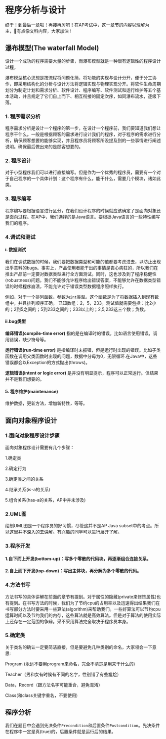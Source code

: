 程序分析与设计
=====
终于！到最后一章啦！再接再厉吧！在AP考试中，这一章节的内容以理解为主，有点像文科内容，大家加油！

瀑布模型(The waterfall Model)
-----
设计一个成功的程序需要大量的步骤，而瀑布模型就是一种很有逻辑性的程序设计过程。


瀑布模型核心思想是按流程将问题化简，将功能的实现与设计分开，便于分工协作，即采用结构化的分析与设计方法将逻辑实现与物理实现分开。将软件生命周期划分为制定计划和需求分析、软件设计、程序编写、软件测试和运行维护等五个基本活动，并且规定了它们自上而下、相互衔接的固定次序，如同瀑布流水，逐级下落。

### 1. 程序需求分析

程序需求分析是设计一个程序的第一步，在设计一个程序前，我们要知道我们想让程序干什么。一般是根据顾客的需求进行设计我们的程序，对于程序的需求进行分析，确保顾客想要的能够实现，并且程序员将顾客所没提及到的一些事情进行阐述说明。确保最后做出来的是顾客想要的。


### 2. 程序设计
对于小型程序我们可以进行直接编写。但是作为一个优秀的程序员，需要有一个对于自己程序的一个具体计划：这个程序有什么，能干什么，需要几个模块，诸如此类。


### 3. 程序编写
程序编写要根据语言进行区分，在我们设计程序的时候就应该确定了是面向对象还是面向过程。在AP中，我们选择的是Java语言。要根据Java语言的一些特性编写我们的程序。

### 4.调试和测试

#### i. 数据测试

我们在调试数据的时候，我们要把数据类型和可能的值都要考虑进去，以防止出现出乎意料的bugs。事实上，产品使用者能干出的事情是丧心病狂的，所以我们在推出产品前一定要对数据类型进行全方面测试。同时，这也涉及到了程序稳健性(robustness)问题。我们不能够允许程序给出错误答案，不能够允许在数据类型错误的时候程序崩溃，不能允许对于错误类型数据程序照样执行。

例如，对于一个排列函数，参数为`int`类型。这个函数是为了将数据插入到现有数组中，并且排列顺序正确。
已知数组：2，5，233。测试值就需要包括：比2小的；2到5之间的；5到233之间的；233以上的；2,5,233这三个数；负数。

#### ii.bug类型

**编译错误(compile-time error)**
指的是在编译时的错误。比如语言使用错误，调用错误，缺少符号等。


**运行错误(run-time error)**
是指编译时未报错，但是运行时出现的错误。比如子类函数在调用父类函数时出现的问题，数据中分母为0，无限循环.在Java中，这些错误都会以Exception的方式抛出(throws)。

**逻辑错误(intent or logic error)**
是并没有明显提示，程序可以正常运行。但结果并不是我们想要的。

#### 5. 程序维护(maintenance)

维护数据，更新方法，增加新特性，等等。



面向对象程序设计
-----
### 1.面向对象程序设计步骤
面向对象程序设计需要有几个步骤：


1.确定类

2.确定行为

3.确定类之间的关系

4.继承关系(is-a的关系)

5.组合关系(has-a的关系，AP中并未涉及)


### 2.UML图
绘制UML图是一个程序员的好习惯，尽管这并不是AP Java subset中的考点。所以这里并不深入的去讲解。有兴趣的同学可以进行展开了解。


### 3.程序开发
#### 1.自下而上开发(bottom-up)：写多个零散的代码块，再逐渐组合连接关系。


#### 2.自上而下开发(top-down)：写出主体块，再分解为多个零散的代码。


### 4.方法书写
方法书写的具体讲解在前面的章节有提到。对于属性的隐藏(private来修饰属性)也有提到。在书写方法的时候，我们为了节约cpu的占用率以及迅速得出结果我们在书写部分方法时要采用一些算法(algorithm)来帮助我们。一些好算法可以节约cpu运算时间以及节约我们的内存，这些算法就是高效算法。但是对于算法的使用实际上还存在一定范围的争辩。采不采用算法完全取决于程序员本身。


### 5.确定类
关于类名的确认一定要简洁直接，但是要避免几种类别的命名，大家领会一下意思:


Program (永远不要用program来命名，完全不清楚是用来干什么的)

Teacher（男和女有时候有不同的名字，性别错了有些尴尬）

Data，Record（跟方法名字可能重合，避免混淆）

Class(和class关键字重名，不要使用)

程序分析
-----
我们在题目中会遇到先决条件`Precondition`和后置条件`Postcondition`。先决条件在程序中一定是真(true)的，后置条件就是运行后的结果。
